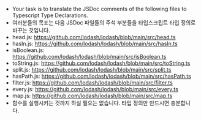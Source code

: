 - Your task is to translate the JSDoc comments of the following files to Typescript Type Declarations.
- 여러분들의 목표는 다음 JSDoc 파일들의 주석 부분들을 타입스크립트 타입 정의로 바꾸는 것입니다.
- head.js: https://github.com/lodash/lodash/blob/main/src/head.ts
- hasIn.js: https://github.com/lodash/lodash/blob/main/src/hasIn.ts
- isBoolean.js: https://github.com/lodash/lodash/blob/main/src/isBoolean.ts
- toString.js: https://github.com/lodash/lodash/blob/main/src/toString.ts
- split.js: https://github.com/lodash/lodash/blob/main/src/split.ts
- hasPath.js: https://github.com/lodash/lodash/blob/main/src/hasPath.ts
- filter.js: https://github.com/lodash/lodash/blob/main/src/filter.ts
- every.js: https://github.com/lodash/lodash/blob/main/src/every.ts
- map.js: https://github.com/lodash/lodash/blob/main/src/map.ts
- 함수를 실행시키는 것까지 하실 필요는 없습니다. 타입 정의만 만드시면 충분합니다.
